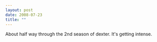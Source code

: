 ```yaml
---
layout: post
date: 2008-07-23
title: ""
---
```

About half way through the 2nd season of dexter. It's getting intense.